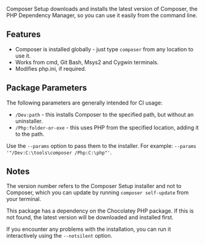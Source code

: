 

Composer Setup downloads and installs the latest version of Composer, the PHP Dependency Manager, so you can use it easily from the command line.

## Features

 * Composer is installed globally - just type `composer` from any location to use it.
 * Works from cmd, Git Bash, Msys2 and Cygwin terminals.
 * Modifies php.ini, if required.

## Package Parameters

The following parameters are generally intended for CI usage:

* `/Dev:path` - this installs Composer to the specified path, but without an uninstaller.
* `/Php:folder-or-exe` - this uses PHP from the specified location, adding it to the path.

Use the `--params` option to pass them to the installer.
For example: `--params '"/Dev:C:\tools\composer /Php:C:\php"'`.

## Notes

The version number refers to the Composer Setup installer and not to Composer, which you can update by running `composer self-update` from your terminal.

This package has a dependency on the Chocolatey PHP package. If this is not found, the latest version will be downloaded and installed first.

If you encounter any problems with the installation, you can run it interactively using the `--notsilent` option.
